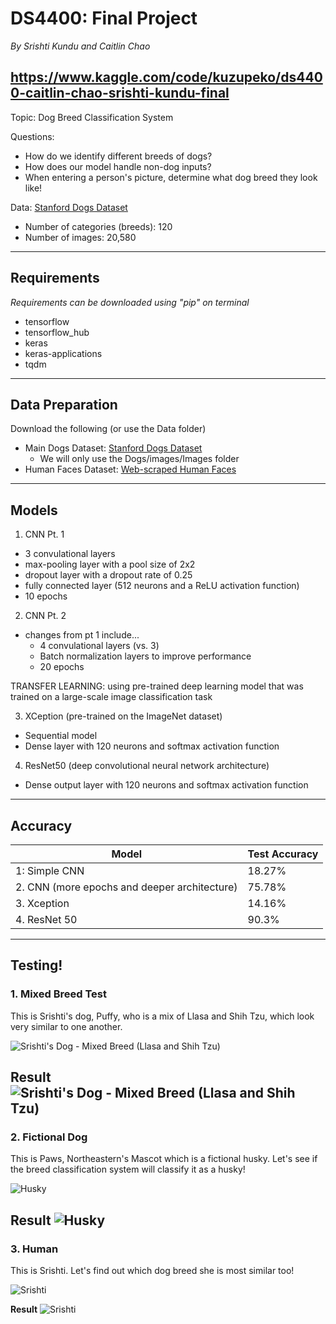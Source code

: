 # DS4400: Final Project 
*By Srishti Kundu and Caitlin Chao*

https://www.kaggle.com/code/kuzupeko/ds4400-caitlin-chao-srishti-kundu-final
---
Topic: Dog Breed Classification System 

Questions:
- How do we identify different breeds of dogs? 
- How does our model handle non-dog inputs? 
- When entering a person's picture, determine what dog breed they look like!

Data: [Stanford Dogs Dataset](https://www.kaggle.com/datasets/jessicali9530/stanford-dogs-dataset)
- Number of categories (breeds): 120
- Number of images: 20,580

---
## Requirements 
*Requirements can be downloaded using "pip" on terminal*
- tensorflow 
- tensorflow_hub
- keras
- keras-applications
- tqdm
---
## Data Preparation 
Download the following (or use the Data folder)
- Main Dogs Dataset: [Stanford Dogs Dataset](https://www.kaggle.com/datasets/jessicali9530/stanford-dogs-dataset)
  - We will only use the Dogs/images/Images folder 
- Human Faces Dataset: [Web-scraped Human Faces](https://www.kaggle.com/datasets/ashwingupta3012/human-faces)
---
## Models 
1. CNN Pt. 1
  - 3 convulational layers
  - max-pooling layer with a pool size of 2x2
  - dropout layer with a dropout rate of 0.25
  - fully connected layer (512 neurons and a ReLU activation function) 
  - 10 epochs

2. CNN Pt. 2 
  - changes from pt 1 include... 
    - 4 convulational layers (vs. 3) 
    - Batch normalization layers to improve performance 
    - 20 epochs

TRANSFER LEARNING: using pre-trained deep learning model that was trained on a large-scale image classification task

3. XCeption (pre-trained on the ImageNet dataset) 
  - Sequential model 
  - Dense layer with 120 neurons and softmax activation function 

4. ResNet50 (deep convolutional neural network architecture)
  -  Dense output layer with 120 neurons and softmax activation function 
---
## Accuracy 
| Model | Test Accuracy | 
| --- | --- | 
| 1: Simple CNN | 18.27% | 
| 2. CNN (more epochs and deeper architecture) | 75.78% | 
| 3. Xception | 14.16% |
| 4. ResNet 50 | 90.3% |

---
## Testing! 
### 1. Mixed Breed Test 
This is Srishti's dog, Puffy, who is a mix of Llasa and Shih Tzu, which look very similar to one another. 

![Srishti's Dog - Mixed Breed (Llasa and Shih Tzu)](readme_photos/puffy.png)

**Result**
![Srishti's Dog - Mixed Breed (Llasa and Shih Tzu)](readme_photos/puffy_match.png)
---
### 2. Fictional Dog 
This is Paws, Northeastern's Mascot which is a fictional husky. Let's see if the breed classification system will classify it as a husky!

![Husky](readme_photos/husky.png)

**Result**
![Husky](readme_photos/husky_match.png)
---
### 3. Human
This is Srishti. Let's find out which dog breed she is most similar too! 

![Srishti](readme_photos/srishti.png)

**Result**
![Srishti](readme_photos/srishti_match.png)

